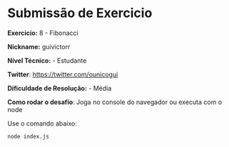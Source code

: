 # Submissão de Exercicio

**Exercicio:** 8 - Fibonacci

**Nickname:** guivictorr

**Nível Técnico:** - Estudante

**Twitter**: https://twitter.com/ounicogui

**Dificuldade de Resolução:** - Média

**Como rodar o desafio**: Joga no console do navegador ou executa com o node

Use o comando abaixo: 
```bash
node index.js
```